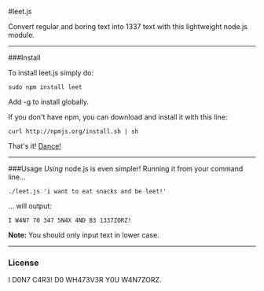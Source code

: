 #leet.js

Convert regular and boring text into 1337 text with this lightweight node.js module.

***
###Install

To install leet.js simply do:

    sudo npm install leet

Add -g to install globally.

If you don't have npm, you can download and install it with this line:

    curl http://npmjs.org/install.sh | sh

That's it! [Dance!](http://www.youtube.com/watch?v=8grzRgQ_AWY)

***
###Usage
*Using* node.js is even simpler! Running it from your command line...

    ./leet.js 'i want to eat snacks and be leet!'

... will output:

    I W4N7 70 347 5N4X 4ND B3 1337ZORZ!

**Note:** You should only input text in lower case.

***
### License
I D0N7 C4R3! D0 WH473V3R Y0U W4N7ZORZ.
